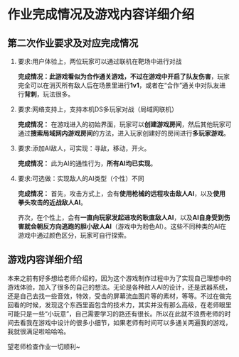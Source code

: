 # 作业完成情况及游戏内容详细介绍

## 第二次作业要求及对应完成情况

1. 要求:用户体验上，两位玩家可以通过联机在靶场中进行对战

   **完成情况：**此游戏看似为合作通关游戏，不过在游戏中开启了**队友伤害**，玩家完全可以在消灭所有敌人后在场景里进行**1v1**，或者在“合作”通关中对队友进行**背刺**，玩法很多。

2. 要求:网络支持上，支持本机DS多玩家对战（局域网联机）

   **完成情况：** 在游戏进入的初始界面，玩家可以**创建游戏房间**，然后其他玩家可通过**搜索局域网内游戏房间**的方法，进入玩家创建好的房间进行**多玩家游戏**。

3. 要求:添加AI敌人，可实现：寻敌，移动，开火。

   **完成情况：** 此为AI的通性行为，**所有AI均已实现**。

4. 要求:可选做：实现敌人的AI类型（个性）不同

   **完成情况：** 首先，攻击方式上，会有**使用枪械的远程攻击敌人AI**，以及**使用拳头攻击的近战敌人AI**。

   齐次，在个性上，会有**一直向玩家发起进攻的耿直敌人AI**，以及**AI自身受到伤害就会朝反方向逃跑的胆小敌人AI**（游戏中为粉色AI）。这些不同种类的AI在游戏中通过颜色区分，玩家可自行探索。



## 游戏内容详细介绍

本来之前有好多想给老师介绍的，因为这个游戏制作过程中为了实现自己理想中的游戏体验，加入了很多的自己的想法。无论是各种敌人AI的设计，还是武器系统，还是自己去找一些音效，特效，受击的屏幕流血图片等的素材，等等。不过在做完回看的时候，发现这个东西里面包含的技术力，其实并没有那么高级，在老师眼里可能只是一些“小玩意”，自己需要学习的路还有很长。所以在此就不浪费老师的时间去看我在游戏中设计的很多小细节，如果老师有时间可以多通关两遍我的游戏，我就很满足啦哈哈哈。

望老师检查作业一切顺利~
